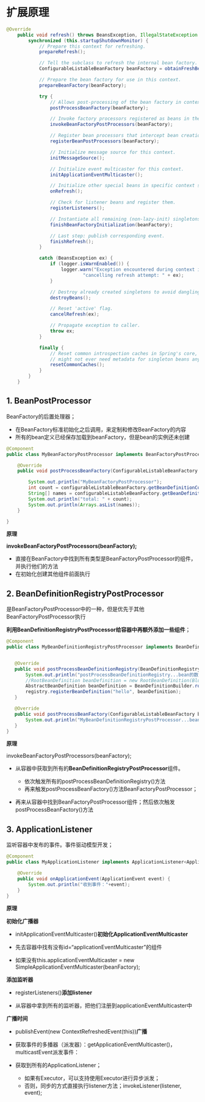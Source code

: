 # 扩展原理
```JAVA
@Override
	public void refresh() throws BeansException, IllegalStateException {
		synchronized (this.startupShutdownMonitor) {
			// Prepare this context for refreshing.
			prepareRefresh();

			// Tell the subclass to refresh the internal bean factory.
			ConfigurableListableBeanFactory beanFactory = obtainFreshBeanFactory();

			// Prepare the bean factory for use in this context.
			prepareBeanFactory(beanFactory);

			try {
				// Allows post-processing of the bean factory in context subclasses.
				postProcessBeanFactory(beanFactory);

				// Invoke factory processors registered as beans in the context.
				invokeBeanFactoryPostProcessors(beanFactory);

				// Register bean processors that intercept bean creation.
				registerBeanPostProcessors(beanFactory);

				// Initialize message source for this context.
				initMessageSource();

				// Initialize event multicaster for this context.
				initApplicationEventMulticaster();

				// Initialize other special beans in specific context subclasses.
				onRefresh();

				// Check for listener beans and register them.
				registerListeners();

				// Instantiate all remaining (non-lazy-init) singletons.
				finishBeanFactoryInitialization(beanFactory);

				// Last step: publish corresponding event.
				finishRefresh();
			}

			catch (BeansException ex) {
				if (logger.isWarnEnabled()) {
					logger.warn("Exception encountered during context initialization - " +
							"cancelling refresh attempt: " + ex);
				}

				// Destroy already created singletons to avoid dangling resources.
				destroyBeans();

				// Reset 'active' flag.
				cancelRefresh(ex);

				// Propagate exception to caller.
				throw ex;
			}

			finally {
				// Reset common introspection caches in Spring's core, since we
				// might not ever need metadata for singleton beans anymore...
				resetCommonCaches();
			}
		}
	}
```



## 1. BeanPostProcessor

BeanFactory的后置处理器；

+ 在BeanFactory标准初始化之后调用，来定制和修改BeanFactory的内容
+ 所有的bean定义已经保存加载到beanFactory，但是bean的实例还未创建

```JAVA
@Component
public class MyBeanFactoryPostProcessor implements BeanFactoryPostProcessor {

    @Override
    public void postProcessBeanFactory(ConfigurableListableBeanFactory configurableListableBeanFactory) throws BeansException {

        System.out.println("MyBeanFactoryPostProcessor");
        int count = configurableListableBeanFactory.getBeanDefinitionCount();
        String[] names = configurableListableBeanFactory.getBeanDefinitionNames();
        System.out.println("total: " + count);
        System.out.println(Arrays.asList(names));
    }

}
```



**原理**

**invokeBeanFactoryPostProcessors(beanFactory);**

+ 直接在BeanFactory中找到所有类型是BeanFactoryPostProcessor的组件，并执行他们的方法
+ 在初始化创建其他组件前面执行

 



## 2. BeanDefinitionRegistryPostProcessor

是BeanFactoryPostProcessor中的一种，但是优先于其他BeanFactoryPostProcessor执行

**利用BeanDefinitionRegistryPostProcessor给容器中再额外添加一些组件**；

 ```JAVA
@Component
public class MyBeanDefinitionRegistryPostProcessor implements BeanDefinitionRegistryPostProcessor {


    @Override
    public void postProcessBeanDefinitionRegistry(BeanDefinitionRegistry registry) throws BeansException {
        System.out.println("postProcessBeanDefinitionRegistry...bean的数量："+registry.getBeanDefinitionCount());
        //RootBeanDefinition beanDefinition = new RootBeanDefinition(Blue.class);
        AbstractBeanDefinition beanDefinition = BeanDefinitionBuilder.rootBeanDefinition(Blue.class).getBeanDefinition();
        registry.registerBeanDefinition("hello", beanDefinition);
    }

    @Override
    public void postProcessBeanFactory(ConfigurableListableBeanFactory beanFactory) throws BeansException {
        System.out.println("MyBeanDefinitionRegistryPostProcessor...bean的数量："+beanFactory.getBeanDefinitionCount());
    }
}

 ```

**原理**

invokeBeanFactoryPostProcessors(beanFactory);

+ 从容器中获取到所有的**BeanDefinitionRegistryPostProcessor**组件。
  + 依次触发所有的postProcessBeanDefinitionRegistry()方法
  + 再来触发postProcessBeanFactory()方法BeanFactoryPostProcessor；

+ 再来从容器中找到BeanFactoryPostProcessor组件；然后依次触发postProcessBeanFactory()方法





## 3. ApplicationListener

监听容器中发布的事件。事件驱动模型开发；

```JAVA
@Component
public class MyApplicationListener implements ApplicationListener<ApplicationEvent> {

    @Override
    public void onApplicationEvent(ApplicationEvent event) {
        System.out.println("收到事件："+event);
    }
}
```

**原理**

**初始化广播器**

+ initApplicationEventMulticaster()**初始化ApplicationEventMulticaster**

+ 先去容器中找有没有id=“applicationEventMulticaster”的组件
+ 如果没有this.applicationEventMulticaster = new SimpleApplicationEventMulticaster(beanFactory);

**添加监听器**

+ registerListeners()**添加listener**

+ 从容器中拿到所有的监听器，把他们注册到applicationEventMulticaster中

**广播时间**

+ publishEvent(new ContextRefreshedEvent(this))**广播**

+ 获取事件的多播器（派发器）：getApplicationEventMulticaster()， multicastEvent派发事件：
+ 获取到所有的ApplicationListener；
  + 如果有Executor，可以支持使用Executor进行异步派发；
  + 否则，同步的方式直接执行listener方法；invokeListener(listener, event);


